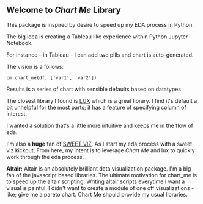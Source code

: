 ## Welcome to _Chart Me_ Library

This package is inspired by desire to speed up my EDA process in Python.

The big idea is creating a Tableau like experience within Python Jupyter Notebook.

For instance - in Tableau - I can add two pills and chart is auto-generated.

The vision is a follows:

`cm.chart_me(df, ['var1', 'var2'])`

Results is a series of chart with sensible defaults based on datatypes

The closest library I found is [LUX](https://github.com/lux-org/lux) which is a great library. I find it's default a bit
unhelpful for the most parts; it has a feature of specifying column of interest.

I wanted a solution that's a little more intuitive and keeps me in the flow of eda.

I'm also a **huge** fan of [SWEET VIZ](https://pypi.org/project/sweetviz/). As I start my
eda process with a sweet viz kickout; From here, my intent is to leverage _Chart Me_ and lux to quickly work through the eda process.

**Altair:** Altair is an absolutely brilliant data visualization package. I'm a big fan of the javascript based libraries. The ultimate motivation for chart_me is to
speed up the altair scripting. Writing altair scripts everytime I want a visual is painful. I didn't want to create a module of one off visualizations - like; give me a pareto chart. Chart Me should provide my usual libraries.

